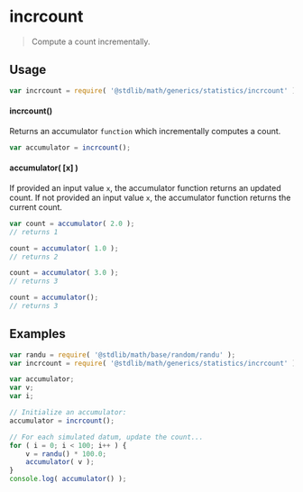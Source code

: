 incrcount
===

> Compute a count incrementally.


<section class="usage">

## Usage

``` javascript
var incrcount = require( '@stdlib/math/generics/statistics/incrcount' );
```

#### incrcount()

Returns an accumulator `function` which incrementally computes a count.

``` javascript
var accumulator = incrcount();
```

#### accumulator( \[x\] )

If provided an input value `x`, the accumulator function returns an updated count. If not provided an input value `x`, the accumulator function returns the current count.

``` javascript
var count = accumulator( 2.0 );
// returns 1

count = accumulator( 1.0 );
// returns 2

count = accumulator( 3.0 );
// returns 3

count = accumulator();
// returns 3
```

</section>

<!-- /.usage -->


<section class="examples">

## Examples

``` javascript
var randu = require( '@stdlib/math/base/random/randu' );
var incrcount = require( '@stdlib/math/generics/statistics/incrcount' );

var accumulator;
var v;
var i;

// Initialize an accumulator:
accumulator = incrcount();

// For each simulated datum, update the count...
for ( i = 0; i < 100; i++ ) {
    v = randu() * 100.0;
    accumulator( v );
}
console.log( accumulator() );
```

</section>

<!-- /.examples -->


<section class="links">

</section>

<!-- /.links -->
